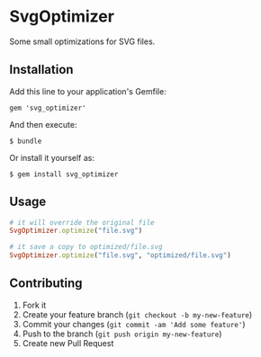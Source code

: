 # SvgOptimizer

Some small optimizations for SVG files.

## Installation

Add this line to your application's Gemfile:

    gem 'svg_optimizer'

And then execute:

    $ bundle

Or install it yourself as:

    $ gem install svg_optimizer

## Usage

```ruby
# it will override the original file
SvgOptimizer.optimize("file.svg")

# it save a copy to optimized/file.svg
SvgOptimizer.optimize("file.svg", "optimized/file.svg")
```

## Contributing

1. Fork it
2. Create your feature branch (`git checkout -b my-new-feature`)
3. Commit your changes (`git commit -am 'Add some feature'`)
4. Push to the branch (`git push origin my-new-feature`)
5. Create new Pull Request
